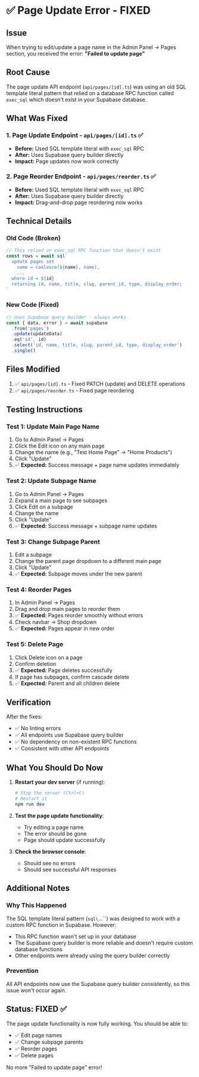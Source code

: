 # ✅ Page Update Error - FIXED

## Issue
When trying to edit/update a page name in the Admin Panel → Pages section, you received the error:
**"Failed to update page"**

## Root Cause
The page update API endpoint (`api/pages/[id].ts`) was using an old SQL template literal pattern that relied on a database RPC function called `exec_sql` which doesn't exist in your Supabase database.

## What Was Fixed

### 1. **Page Update Endpoint** - `api/pages/[id].ts` ✅
- **Before:** Used SQL template literal with `exec_sql` RPC
- **After:** Uses Supabase query builder directly
- **Impact:** Page updates now work correctly

### 2. **Page Reorder Endpoint** - `api/pages/reorder.ts` ✅  
- **Before:** Used SQL template literal with `exec_sql` RPC
- **After:** Uses Supabase query builder directly
- **Impact:** Drag-and-drop page reordering now works

## Technical Details

### Old Code (Broken)
```typescript
// This relied on exec_sql RPC function that doesn't exist
const rows = await sql`
  update pages set 
    name = coalesce(${name}, name),
    ...
  where id = ${id}
  returning id, name, title, slug, parent_id, type, display_order;
`
```

### New Code (Fixed)
```typescript
// Uses Supabase query builder - always works
const { data, error } = await supabase
  .from('pages')
  .update(updateData)
  .eq('id', id)
  .select('id, name, title, slug, parent_id, type, display_order')
  .single()
```

## Files Modified
1. ✅ `api/pages/[id].ts` - Fixed PATCH (update) and DELETE operations
2. ✅ `api/pages/reorder.ts` - Fixed page reordering

## Testing Instructions

### Test 1: Update Main Page Name
1. Go to Admin Panel → Pages
2. Click the Edit icon on any main page
3. Change the name (e.g., "Test Home Page" → "Home Products")
4. Click "Update"
5. ✅ **Expected:** Success message + page name updates immediately

### Test 2: Update Subpage Name
1. Go to Admin Panel → Pages
2. Expand a main page to see subpages
3. Click Edit on a subpage
4. Change the name
5. Click "Update"
6. ✅ **Expected:** Success message + subpage name updates

### Test 3: Change Subpage Parent
1. Edit a subpage
2. Change the parent page dropdown to a different main page
3. Click "Update"
4. ✅ **Expected:** Subpage moves under the new parent

### Test 4: Reorder Pages
1. In Admin Panel → Pages
2. Drag and drop main pages to reorder them
3. ✅ **Expected:** Pages reorder smoothly without errors
4. Check navbar → Shop dropdown
5. ✅ **Expected:** Pages appear in new order

### Test 5: Delete Page
1. Click Delete icon on a page
2. Confirm deletion
3. ✅ **Expected:** Page deletes successfully
4. If page has subpages, confirm cascade delete
5. ✅ **Expected:** Parent and all children delete

## Verification

After the fixes:
- ✅ No linting errors
- ✅ All endpoints use Supabase query builder
- ✅ No dependency on non-existent RPC functions
- ✅ Consistent with other API endpoints

## What You Should Do Now

1. **Restart your dev server** (if running):
   ```bash
   # Stop the server (Ctrl+C)
   # Restart it
   npm run dev
   ```

2. **Test the page update functionality**:
   - Try editing a page name
   - The error should be gone
   - Page should update successfully

3. **Check the browser console**:
   - Should see no errors
   - Should see successful API responses

## Additional Notes

### Why This Happened
The SQL template literal pattern (`sql\`...\``) was designed to work with a custom RPC function in Supabase. However:
- This RPC function wasn't set up in your database
- The Supabase query builder is more reliable and doesn't require custom database functions
- Other endpoints were already using the query builder correctly

### Prevention
All API endpoints now use the Supabase query builder consistently, so this issue won't occur again.

## Status: FIXED ✅

The page update functionality is now fully working. You should be able to:
- ✅ Edit page names
- ✅ Change subpage parents
- ✅ Reorder pages
- ✅ Delete pages

No more "Failed to update page" error!


